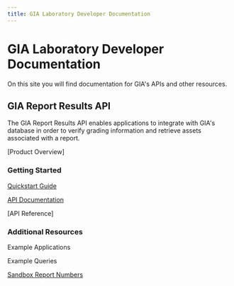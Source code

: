 ```yaml
---
title: GIA Laboratory Developer Documentation
---
```


# GIA Laboratory Developer Documentation

On this site you will find documentation for GIA's APIs and other resources.

## GIA Report Results API

The GIA Report Results API enables applications to integrate with GIA's database in order to verify grading information and retrieve assets associated with a report. 

[Product Overview]

### Getting Started

[Quickstart Guide](/report-results/quickstart)

[API Documentation](/report-results/docs)

[API Reference]

### Additional Resources

Example Applications

Example Queries

[Sandbox Report Numbers](/report-results/sandbox-reports)







